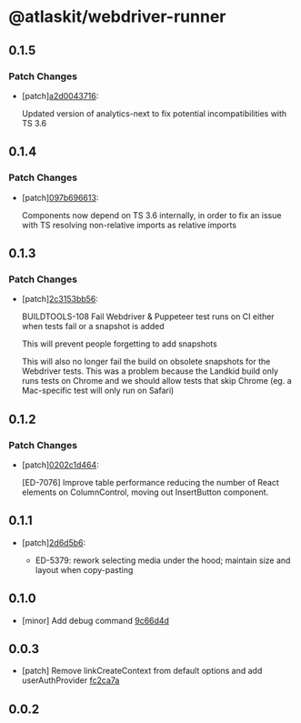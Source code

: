 # @atlaskit/webdriver-runner

## 0.1.5

### Patch Changes

- [patch][a2d0043716](https://bitbucket.org/atlassian/atlaskit-mk-2/commits/a2d0043716):

  Updated version of analytics-next to fix potential incompatibilities with TS 3.6

## 0.1.4

### Patch Changes

- [patch][097b696613](https://bitbucket.org/atlassian/atlaskit-mk-2/commits/097b696613):

  Components now depend on TS 3.6 internally, in order to fix an issue with TS resolving non-relative imports as relative imports

## 0.1.3

### Patch Changes

- [patch][2c3153bb56](https://bitbucket.org/atlassian/atlaskit-mk-2/commits/2c3153bb56):

  BUILDTOOLS-108 Fail Webdriver & Puppeteer test runs on CI either when tests fail or a snapshot is added

  This will prevent people forgetting to add snapshots

  This will also no longer fail the build on obsolete snapshots for the Webdriver tests. This was a problem because the Landkid build only runs tests on Chrome and we should allow tests that skip Chrome (eg. a Mac-specific test will only run on Safari)

## 0.1.2

### Patch Changes

- [patch][0202c1d464](https://bitbucket.org/atlassian/atlaskit-mk-2/commits/0202c1d464):

  [ED-7076] Improve table performance reducing the number of React elements on ColumnControl, moving out InsertButton component.

## 0.1.1

- [patch][2d6d5b6](https://bitbucket.org/atlassian/atlaskit-mk-2/commits/2d6d5b6):

  - ED-5379: rework selecting media under the hood; maintain size and layout when copy-pasting

## 0.1.0

- [minor] Add debug command [9c66d4d](https://bitbucket.org/atlassian/atlaskit-mk-2/commits/9c66d4d)

## 0.0.3

- [patch] Remove linkCreateContext from default options and add userAuthProvider [fc2ca7a](https://bitbucket.org/atlassian/atlaskit-mk-2/commits/fc2ca7a)

## 0.0.2
